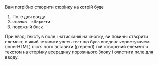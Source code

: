 Вам потрібно створити сторінку на котрій буде

1. Поле для вводу
2. кнопка - зберегти
3. порожній блок

При вводі тексту в поле і натисканні на кнопку, ви повинні створити елемент, в який вставити увесь тест що було введено користувачем (innerHTML) після чого вставити (prepend) той створений елемент з текстом на сторінку всередину порожнього блоку і очистити поле для вводу.   